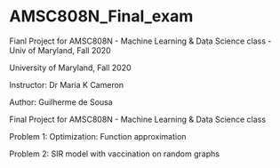 # AMSC808N_Final_exam
Fianl Project for AMSC808N - Machine Learning &amp; Data Science class - Univ of Maryland, Fall 2020

University of Maryland, Fall 2020

Instructor: Dr Maria K Cameron

Author: Guilherme de Sousa

Final Project for AMSC808N - Machine Learning & Data Science class

Problem 1: Optimization: Function approximation

Problem 2: SIR model with vaccination on random graphs
